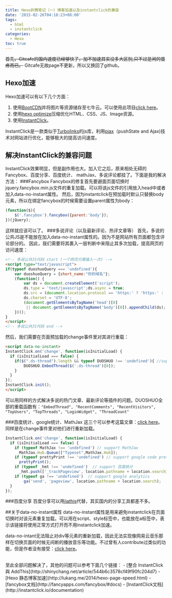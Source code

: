 ```yaml
---
title: Hexo折腾笔记（一）博客加速以及instantclick的兼容
date: '2015-02-26T04:18:23+08:00'
tags:
  - html
  - instantclick
categories:
  - Hexo
toc: true
---
```


~~首先，Gitcafe的国内速度已经够快了，加不加速其实没多大区别,只不过是闲的蛋疼而已。~~
Gitcafe无故page不更新，所以又换回了github。

## Hexo加速
Hexo加速可以有以下几个方面：
1. 使用[BootCDN](http://www.bootcdn.cn/)并将图片等资源储存至七牛云。可以使用此项目[click here](https://github.com/gyk001/hexo-qiniu-sync)。
2. 使用[hexo optimize](https://github.com/FlashSoft/hexo-console-optimize)压缩优化HTML、CSS、JS、Image资源。
3. 使用[InstantClick](http://instantclick.io/)。

InstantClick是一款类似于[Turbolinks](http://instantclick.io/)的js库，利用[pjax](https://github.com/defunkt/jquery-pjax)（pushState and Ajax)技术对网站进行优化，能够极大的提高访问速度。
<!--more-->
## 解决InstantClick的兼容问题
InstantClick效果明显，但是副作用也大。加入它之后，原来相处无碍的Fancybox、百度分享、百度统计、 mathJax、多说评论都挂了。下面是我的解决方法：
###Fancybox
Fancybox的修复首先要避面页面切换时jquery.fancybox.min.js文件的重复加载。可以将该js文件的引用放入head中或者加入data-no-instant属性。
然后，因为instantclick在预加载时默认只替换body元素，所以在绑定fancybox的时候需要设置parent属性为body：
```Javascript
(function($){
    $('.fancybox').fancybox({parent:'body'});
})(jQuery);
```
这样就应该可以了。
###多说评论（以及最新评论、热评文章等）
首先，多说的公共JS是不能放在加入data-no-instant属性的。因为不是网站所有页面都包含评论部分的。
因此，我们需要将其裹入一层判断中来阻止其多次加载，提高网页的访问速度：
```Html
<!-- 多说公共JS代码 start (一个网页只需插入一次) -->
<script type="text/javascript">
if(typeof duoshuoQuery === 'undefined'){
    var duoshuoQuery = {short_name:"你的域名"};
    (function() {
        var ds = document.createElement('script');
        ds.type = 'text/javascript';ds.async = true;
        ds.src = (document.location.protocol == 'https:' ? 'https:' : 'http:') + '//static.duoshuo.com/embed.unstable.js';
        ds.charset = 'UTF-8';
        (document.getElementsByTagName('head')[0]
         || document.getElementsByTagName('body')[0]).appendChild(ds);
    })();
}
</script>
<!-- 多说公共JS代码 end -->
```
然后，我们需要在页面预加载的change事件里对其进行重载：
```Html
<script data-no-instant>
InstantClick.on('change', function(isInitialLoad) {
  if (isInitialLoad === false) {
  	if($(".ds-thread").length && typeof DUOSHUO !== 'undefined'){ //support 多说评论框
  		DUOSHUO.EmbedThread($('.ds-thread')[0]);
  	}
  }
});
InstantClick.init();
</script>
```
可以用同样的方式解决多说的热门文章、最新评论等插件的问题。DUOSHUO全部的重载函数有：`"EmbedThread", "RecentComments", "RecentVisitors", "TopUsers", "TopThreads", "LoginWidget", "ThreadCount"`

###百度统计、google统计、MathJax
这三个可以参考这篇文章：[click here](http://zhiqiang.org/blog/it/instantclick-support-mathjax-baidu-stat.html)。同样是在change事件里对他们进行重新加载。
```Javascript
InstantClick.on('change', function(isInitialLoad) {
  if (isInitialLoad === false) {
    if (typeof MathJax !== 'undefined') // support MathJax
      MathJax.Hub.Queue(["Typeset",MathJax.Hub]);
    if (typeof prettyPrint !== 'undefined') // support google code prettify
      prettyPrint();
    if (typeof _hmt !== 'undefined')  // support 百度统计
      _hmt.push(['_trackPageview', location.pathname + location.search]);
    if (typeof ga !== 'undefined')  // support google analytics
        ga('send', 'pageview', location.pathname + location.search);
  }
});
```

###百度分享
百度分享可以用[jiathis](http://www.jiathis.com/)代替，其实国内的分享工具都差不多。

##关于data-no-instant属性
data-no-instant属性是用来避免instantclick在页面切换时对该元素重复加载。可以用在script、style标签中，也能放在a标签中，表示该链接将使用正常方式打开而不用instantclick加速。

data-no-intant无法阻止对div等元素的重新加载，因此无法实现像网易云音乐那样在切换页面的时候无间断的播放音乐等功能。不过曾有人contribute过类似的功能，但是作者没有接受：[click here](https://github.com/dieulot/instantclick/pull/108)。


<br/>
至此全部问题解决了，其他的问题可以参考下面几个链接：
- [整合 InstantClick 與 AddThis](http://shinychang.net/article/544b6c3578cf49f90fc204d7)
- [Hexo 静态博客加速](http://lukang.me/2014/hexo-page-speed.html)
- [fancybox文档](http://fancyapps.com/fancybox/#docs)
- [InstantClick文档](http://instantclick.io/documentation)
